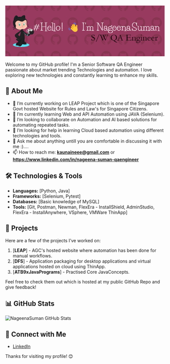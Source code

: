 ![Header](./github-header.png)

Welcome to my GitHub profile! I'm a Senior Software QA Engineer passionate about market trending Technologies and automation. I love exploring new technologies and constantly learning to enhance my skills.

## 🌟 About Me

- 🔭 I’m currently working on LEAP Project which is one of the Singapore Govt hosted Website for Rules and Law's for Singapore Citizens.
- 🌱 I’m currently learning Web and API Automation using JAVA (Selenium).
- 👯 I’m looking to collaborate on Automation and AI based solutions for automating repeated tasks.
- 🤔 I’m looking for help in learning Cloud based automation using different technologies and tools.
- 💬 Ask me about anything untill you are comfortable in discussing it with me :)....
- 📫 How to reach me: **kaunaineee@gmail.com** or **https://www.linkedin.com/in/nageena-suman-qaengineer**

## 🛠️ Technologies & Tools

- **Languages:** [Python, Java]
- **Frameworks:** [Selenium, Pytest]
- **Databases:** [Basic knowledge of MySQL]
- **Tools:** [Git, Postman, Newman, FlexEra - InstallShield, AdminStudio, FlexEra - InstallAnywhere, VSphere, VMWare ThinApp]

## 🚀 Projects

Here are a few of the projects I’ve worked on:

1. [**LEAP**] - AGC's hosted website where automation has been done for manual workflows.
2. [**DFS**] - Application packaging for desktop applications and virtual applications hosted on cloud using ThinApp.
3. [**ATB9xJavaPrograms**] - Practised Core JavaConcepts.

Feel free to check them out which is hosted at my public GitHub Repo and give feedback!

## 📊 GitHub Stats

![NageenaSuman GitHub Stats](https://github-readme-stats.vercel.app/api?username=NageenaSuman&show_icons=true&theme=radical)

## 🔗 Connect with Me

- [LinkedIn](https://www.linkedin.com/in/nageena-suman-qaengineer)
  
Thanks for visiting my profile! 😊



